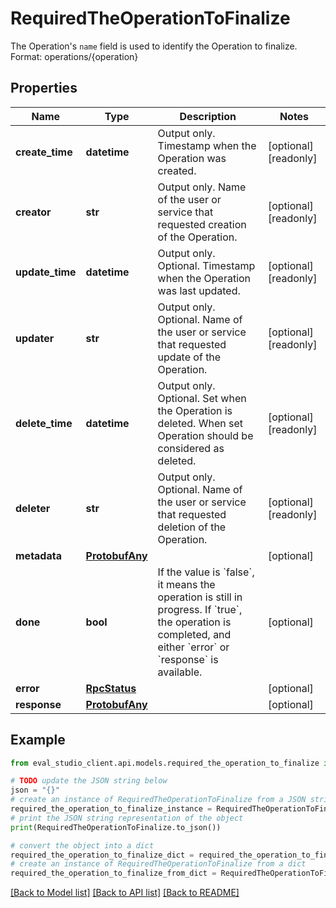 # RequiredTheOperationToFinalize

The Operation's `name` field is used to identify the Operation to finalize. Format: operations/{operation}

## Properties

Name | Type | Description | Notes
------------ | ------------- | ------------- | -------------
**create_time** | **datetime** | Output only. Timestamp when the Operation was created. | [optional] [readonly] 
**creator** | **str** | Output only. Name of the user or service that requested creation of the Operation. | [optional] [readonly] 
**update_time** | **datetime** | Output only. Optional. Timestamp when the Operation was last updated. | [optional] [readonly] 
**updater** | **str** | Output only. Optional. Name of the user or service that requested update of the Operation. | [optional] [readonly] 
**delete_time** | **datetime** | Output only. Optional. Set when the Operation is deleted. When set Operation should be considered as deleted. | [optional] [readonly] 
**deleter** | **str** | Output only. Optional. Name of the user or service that requested deletion of the Operation. | [optional] [readonly] 
**metadata** | [**ProtobufAny**](ProtobufAny.md) |  | [optional] 
**done** | **bool** | If the value is &#x60;false&#x60;, it means the operation is still in progress. If &#x60;true&#x60;, the operation is completed, and either &#x60;error&#x60; or &#x60;response&#x60; is available. | [optional] 
**error** | [**RpcStatus**](RpcStatus.md) |  | [optional] 
**response** | [**ProtobufAny**](ProtobufAny.md) |  | [optional] 

## Example

```python
from eval_studio_client.api.models.required_the_operation_to_finalize import RequiredTheOperationToFinalize

# TODO update the JSON string below
json = "{}"
# create an instance of RequiredTheOperationToFinalize from a JSON string
required_the_operation_to_finalize_instance = RequiredTheOperationToFinalize.from_json(json)
# print the JSON string representation of the object
print(RequiredTheOperationToFinalize.to_json())

# convert the object into a dict
required_the_operation_to_finalize_dict = required_the_operation_to_finalize_instance.to_dict()
# create an instance of RequiredTheOperationToFinalize from a dict
required_the_operation_to_finalize_from_dict = RequiredTheOperationToFinalize.from_dict(required_the_operation_to_finalize_dict)
```
[[Back to Model list]](../README.md#documentation-for-models) [[Back to API list]](../README.md#documentation-for-api-endpoints) [[Back to README]](../README.md)


